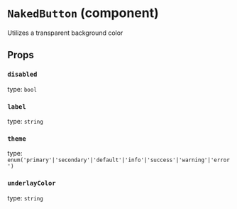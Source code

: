 `NakedButton` (component)
=========================

Utilizes a transparent background color

Props
-----

### `disabled`

type: `bool`


### `label`

type: `string`


### `theme`

type: `enum('primary'|'secondary'|'default'|'info'|'success'|'warning'|'error')`


### `underlayColor`

type: `string`

